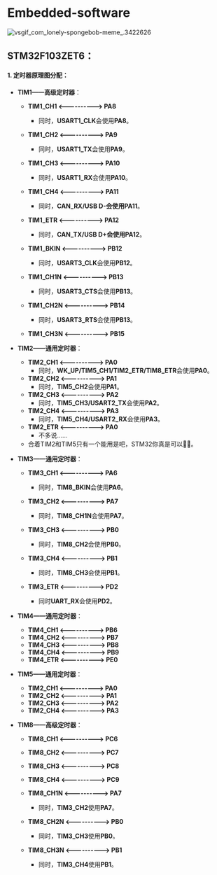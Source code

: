 # Embedded-software

<img src="https://nickaljy-pictures.oss-cn-hangzhou.aliyuncs.com/vsgif_com_lonely-spongebob-meme_.3422626.gif" alt="vsgif_com_lonely-spongebob-meme_.3422626"  />

## STM32F103ZET6：

#### 1. 定时器原理图分配：

- **TIM1——高级定时器**：

  - **TIM1_CH1  <---------->  PA8**
    - 同时，**USART1_CLK**会使用**PA8**。

  - **TIM1_CH2  <---------->  PA9**
    - 同时，**USART1_TX**会使用**PA9**。
  - **TIM1_CH3  <----------> PA10**
    - 同时，**USART1_RX**会使用**PA10**。

  - **TIM1_CH4  <---------->  PA11**
    - 同时，**CAN_RX/USB D-**会使用**PA11**。

  - **TIM1_ETR  <---------->  PA12**
    - 同时，**CAN_TX/USB D+**会使用**PA12**。
  - **TIM1_BKIN  <---------->  PB12**
    - 同时，**USART3_CLK**会使用**PB12**。
  - **TIM1_CH1N  <---------->  PB13**
    - 同时，**USART3_CTS**会使用**PB13**。
  - **TIM1_CH2N  <---------->  PB14**
    - 同时，**USART3_RTS**会使用**PB13**。
  - **TIM1_CH3N  <---------->  PB15**

- **TIM2——通用定时器**：

  - **TIM2_CH1  <----------> PA0**
    - 同时，**WK_UP/TIM5_CH1/TIM2_ETR/TIM8_ETR**会使用**PA0**。
  - **TIM2_CH2  <---------->  PA1**
    - 同时，**TIM5_CH2**会使用**PA1**。
  - **TIM2_CH3  <----------> PA2**
    - 同时，**TIM5_CH3/USART2_TX**会使用**PA2**。
  - **TIM2_CH4  <---------->  PA3**
    - 同时，**TIM5_CH4/USART2_RX**会使用**PA3**。
  - **TIM2_ETR  <---------->  PA0**
    - 不多说......
  - 合着TIM2和TIM5只有一个能用是吧，STM32你真是可以:ok_man:。

- **TIM3——通用定时器**：

  - **TIM3_CH1  <---------->  PA6**
    - 同时，**TIM8_BKIN**会使用**PA6**。
  - **TIM3_CH2  <---------->  PA7**
    - 同时，**TIM8_CH1N**会使用**PA7**。
  - **TIM3_CH3  <---------->  PB0**
    - 同时，**TIM8_CH2**会使用**PB0**。

  - **TIM3_CH4  <---------->  PB1**
    - 同时，**TIM8_CH3**会使用**PB1**。
  - **TIM3_ETR  <---------->  PD2**
    - 同时**UART_RX**会使用**PD2**。

- **TIM4——通用定时器**：

  - **TIM4_CH1  <---------->  PB6**
  - **TIM4_CH2  <---------->  PB7**
  - **TIM4_CH3  <---------->  PB8**
  - **TIM4_CH4  <---------->  PB9**
  - **TIM4_ETR  <---------->  PE0**

- **TIM5——通用定时器**：

  - **TIM2_CH1  <----------> PA0**
  - **TIM2_CH2  <---------->  PA1**
  - **TIM2_CH3  <----------> PA2**
  - **TIM2_CH4  <---------->  PA3**

- **TIM8——高级定时器**：

  - **TIM8_CH1  <---------->  PC6**
  - **TIM8_CH2  <---------->  PC7**
  - **TIM8_CH3  <---------->  PC8**
  - **TIM8_CH4  <---------->  PC9**
  - **TIM8_CH1N  <---------->  PA7**
    - 同时，**TIM3_CH2**使用**PA7**。
  - **TIM8_CH2N  <---------->  PB0**
    - 同时，**TIM3_CH3**使用**PB0**。

  - **TIM8_CH3N  <---------->  PB1**
    - 同时，**TIM3_CH4**使用**PB1**。
